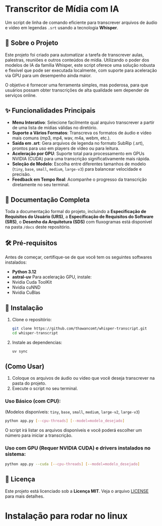
# Transcritor de Mídia com IA

Um script de linha de comando eficiente para transcrever arquivos de áudio e vídeo em legendas `.srt` usando a tecnologia **Whisper**.

## 📖 Sobre o Projeto

Este projeto foi criado para automatizar a tarefa de transcrever aulas, palestras, reuniões e outros conteúdos de mídia. Utilizando o poder dos modelos de IA da família Whisper, este script oferece uma solução robusta e flexível que pode ser executada localmente, com suporte para aceleração via GPU para um desempenho ainda maior.

O objetivo é fornecer uma ferramenta simples, mas poderosa, para que usuários possam obter transcrições de alta qualidade sem depender de serviços online.

## ✨ Funcionalidades Principais

- **Menu Interativo**: Selecione facilmente qual arquivo transcrever a partir de uma lista de mídias válidas no diretório.
- **Suporte a Vários Formatos**: Transcreva os formatos de áudio e vídeo mais comuns (mp3, mp4, wav, m4a, webm, etc.).
- **Saída em .srt**: Gera arquivos de legenda no formato SubRip (.srt), prontos para uso em players de vídeo ou para leitura.
- **Aceleração por GPU**: Suporte total para processamento em GPUs NVIDIA (CUDA) para uma transcrição significativamente mais rápida.
- **Seleção de Modelo**: Escolha entre diferentes tamanhos de modelo (`tiny`, `base`, `small`, `medium`, `large-v3`) para balancear velocidade e precisão.
- **Feedback em Tempo Real**: Acompanhe o progresso da transcrição diretamente no seu terminal.

## 📂 Documentação Completa

Toda a documentação formal do projeto, incluindo a **Especificação de Requisitos do Usuário (URS)**, a **Especificação de Requisitos do Software (SRS)**, o **Desenho da Arquitetura (SDS)** com fluxogramas está disponível na pasta `/docs` deste repositório.

## 🛠️ Pré-requisitos

Antes de começar, certifique-se de que você tem os seguintes softwares instalados:

- **Python 3.12**
- **astral-uv**
Para aceleração GPU, instale:
- Nvidia Cuda ToolKit
- Nvidia cuNND
- Nvidia CuBlas

## 🚀 Instalação

1. Clone o repositório:

   ```bash
   git clone https://github.com/thawancomt/whisper-transcript.git
   cd whisper-transcript
   ```

2. Instale as dependencias:

   ```bash
   uv sync
   ```


## (Como Usar)

1. Coloque os arquivos de áudio ou vídeo que você deseja transcrever na pasta do projeto.
2. Execute o script no seu terminal.



### Uso Básico (com CPU):

(Modelos disponíveis: `tiny`, `base`, `small`, `medium`, `large-v2`, `large-v3`)

```bash
python app.py [--cpu-threads] [--model=modelo_desejado]
```

O script irá listar os arquivos disponíveis e você poderá escolher um número para iniciar a transcrição.

### Uso com GPU (Requer NVIDIA CUDA) e drivers instalados no sistema:

```bash
python app.py --cuda [--cpu-threads] [--model=modelo_desejado]
```



## 📜 Licença

Este projeto está licenciado sob a **Licença MIT**. Veja o arquivo [LICENSE](LICENSE) para mais detalhes.


# Instalação para rodar no linux
